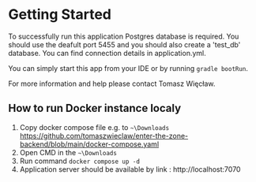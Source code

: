 # Getting Started

To successfully run this application Postgres database is required.
You should use the deafult port 5455 and you should also create a 'test_db' database.
You can find connection details in application.yml.

You can simply start this app from your IDE or by running `gradle bootRun`.

For more information and help please contact Tomasz Więcław.

## How to run Docker instance localy
1. Copy docker compose file e.g. to `~\Downloads` https://github.com/tomaszwieclaw/enter-the-zone-backend/blob/main/docker-compose.yaml
2. Open CMD in the `~\Downloads`
3. Run command `docker compose up -d`
4. Application server should be available by link : http://localhost:7070
